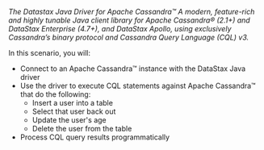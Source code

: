 *The Datastax Java Driver for Apache Cassandra™ A modern, feature-rich and highly tunable Java client library for Apache Cassandra® (2.1+) and DataStax Enterprise (4.7+), and DataStax Apollo, using exclusively Cassandra’s binary protocol and Cassandra Query Language (CQL) v3.*

In this scenario, you will:

* Connect to an Apache Cassandra™ instance with the DataStax Java driver
* Use the driver to execute CQL statements against Apache Cassandra™ that do the following:
  * Insert a user into a table
  * Select that user back out
  * Update the user's age
  * Delete the user from the table
* Process CQL query results programmatically
